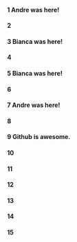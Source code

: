 #### 1 Andre was here!
#### 2
#### 3 Bianca was here!
#### 4
#### 5 Bianca was here!
#### 6
#### 7 Andre was here!
#### 8
#### 9 Github is awesome.
#### 10
#### 11
#### 12
#### 13
#### 14
#### 15
